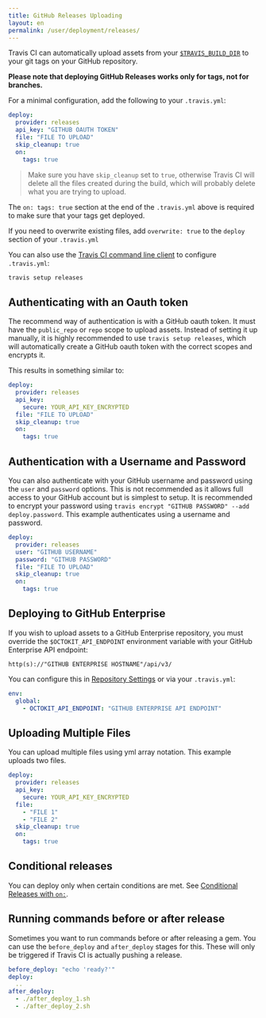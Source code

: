 ```yaml
---
title: GitHub Releases Uploading
layout: en
permalink: /user/deployment/releases/
---
```


Travis CI can automatically upload assets from your [`$TRAVIS_BUILD_DIR`](/user/environment-variables/#Default-Environment-Variables) to your git tags on your GitHub repository.

**Please note that deploying GitHub Releases works only for tags, not for branches.**

For a minimal configuration, add the following to your `.travis.yml`:

```yaml
deploy:
  provider: releases
  api_key: "GITHUB OAUTH TOKEN"
  file: "FILE TO UPLOAD"
  skip_cleanup: true
  on:
    tags: true
```

> Make sure you have `skip_cleanup` set to `true`, otherwise Travis CI will delete all the files created during the build, which will probably delete what you are trying to upload.

The `on: tags: true` section at the end of the `.travis.yml` above is required to make sure that your tags get deployed.

If you need to overwrite existing files, add `overwrite: true` to the `deploy` section of your `.travis.yml`

You can also use the [Travis CI command line client](https://github.com/travis-ci/travis.rb#installation) to configure `.travis.yml`:

```bash
travis setup releases
```

## Authenticating with an Oauth token

The recommend way of authentication is with a GitHub oauth token. It must have the `public_repo` or `repo` scope to upload assets. Instead of setting it up manually, it is highly recommended to use `travis setup releases`, which will automatically create a GitHub oauth token with the correct scopes and encrypts it.

This results in something similar to:

```yaml
deploy:
  provider: releases
  api_key:
    secure: YOUR_API_KEY_ENCRYPTED
  file: "FILE TO UPLOAD"
  skip_cleanup: true
  on:
    tags: true
```

## Authentication with a Username and Password

You can also authenticate with your GitHub username and password using the `user` and `password` options. This is not recommended as it allows full access to your GitHub account but is simplest to setup. It is recommended to encrypt your password using `travis encrypt "GITHUB PASSWORD" --add deploy.password`. This example authenticates using  a username and password.

```yaml
deploy:
  provider: releases
  user: "GITHUB USERNAME"
  password: "GITHUB PASSWORD"
  file: "FILE TO UPLOAD"
  skip_cleanup: true
  on:
    tags: true
```

## Deploying to GitHub Enterprise

If you wish to upload assets to a GitHub Enterprise repository, you must override the `$OCTOKIT_API_ENDPOINT` environment variable with your GitHub Enterprise API endpoint:

```
http(s)://"GITHUB ENTERPRISE HOSTNAME"/api/v3/
```

You can configure this in [Repository Settings](https://docs.travis-ci.com/user/environment-variables/#Defining-Variables-in-Repository-Settings) or via your `.travis.yml`:

```yaml
env:
  global:
    - OCTOKIT_API_ENDPOINT: "GITHUB ENTERPRISE API ENDPOINT"
```

## Uploading Multiple Files

You can upload multiple files using yml array notation. This example uploads two files.

```yaml
deploy:
  provider: releases
  api_key:
    secure: YOUR_API_KEY_ENCRYPTED
  file:
    - "FILE 1"
    - "FILE 2"
  skip_cleanup: true
  on:
    tags: true
```

## Conditional releases

You can deploy only when certain conditions are met.
See [Conditional Releases with `on:`](/user/deployment#Conditional-Releases-with-on%3A).

## Running commands before or after release

Sometimes you want to run commands before or after releasing a gem. You can use the `before_deploy` and `after_deploy` stages for this. These will only be triggered if Travis CI is actually pushing a release.

```yaml
before_deploy: "echo 'ready?'"
deploy:
  ..
after_deploy:
  - ./after_deploy_1.sh
  - ./after_deploy_2.sh
```
